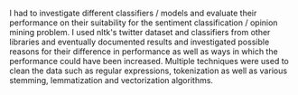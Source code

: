 I had to investigate different classifiers / models and evaluate their performance on their suitability for the sentiment classification / opinion mining problem. I used nltk's twitter dataset and classifiers from other libraries and eventually documented results and investigated possible reasons for their difference in performance as well as ways in which the performance could have been increased. Multiple techniques were used to clean the data such as regular expressions, tokenization as well as various stemming, lemmatization and vectorization algorithms.
